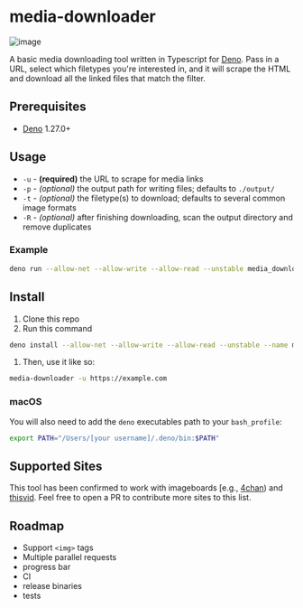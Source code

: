 # media-downloader

![image](https://user-images.githubusercontent.com/16504501/85109233-f58a6300-b24b-11ea-9408-781501f81946.png)

A basic media downloading tool written in Typescript for
[Deno](https://deno.land). Pass in a URL, select which filetypes you're
interested in, and it will scrape the HTML and download all the linked files
that match the filter.

## Prerequisites

- [Deno](https://deno.land) 1.27.0+

## Usage

- `-u` - **(required)** the URL to scrape for media links
- `-p` - _(optional)_ the output path for writing files; defaults to `./output/`
- `-t` - _(optional)_ the filetype(s) to download; defaults to several common
  image formats
- `-R` - _(optional)_ after finishing downloading, scan the output directory and
  remove duplicates

### Example

```sh
deno run --allow-net --allow-write --allow-read --unstable media_downloader.ts -t jpg -t png -u https://dribbble.com/shots
```

## Install

1. Clone this repo
1. Run this command

```sh
deno install --allow-net --allow-write --allow-read --unstable --name media-downloader main.ts
```

1. Then, use it like so:

```sh
media-downloader -u https://example.com
```

### macOS

You will also need to add the `deno` executables path to your `bash_profile`:

```sh
export PATH="/Users/[your username]/.deno/bin:$PATH"
```

## Supported Sites

This tool has been confirmed to work with imageboards [e.g.,
[4chan](https://4chan.org)) and [thisvid](https://thisvid.space). Feel free to
open a PR to contribute more sites to this list.

## Roadmap

- Support `<img>` tags
- Multiple parallel requests
- progress bar
- CI
- release binaries
- tests

